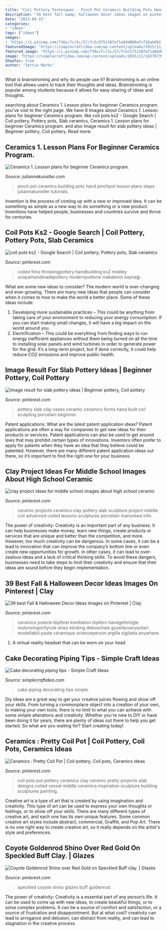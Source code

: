 ```yaml
---
title: "Coil Pottery Techniques - Pinch Pot Ceramics Building Pots Hand Pinchpot Lesson Plans Steps Juliannakunstler Tutorials"
description: "39 best fall &amp; halloween decor ideas images on pinterest"
date: "2023-04-15"
categories:
- "ideas"
tags: ["ideas"]
images:
- "https://i.pinimg.com/736x/fc/5c/57/fc5c575138faf1a0dd009afcf16ab092.jpg"
featuredImage: "https://simplecraftidea.com/wp-content/uploads/2015/11/10376739_1027420757315605_4220319144658017421_n10.jpg"
featured_image: "https://i.pinimg.com/736x/fc/5c/57/fc5c575138faf1a0dd009afcf16ab092.jpg"
image: "https://simplecraftidea.com/wp-content/uploads/2015/11/10376739_1027420757315605_4220319144658017421_n10.jpg"
ShowToc: true
author: "Jettie Marks"
---
```



What is brainstroming and why do people use it?
Brainstroming is an online tool that allows users to track their thoughts and ideas. Brainstroming is popular among students because it allows for easy sharing of ideas and thoughts.

	

		
searching about Ceramics 1. Lesson plans for beginner Ceramics program. you've visit to the right page. We have 8 Images about Ceramics 1. Lesson plans for beginner Ceramics program. like coil pots ks2 - Google Search | Coil pottery, Pottery pots, Slab ceramics, Ceramics 1. Lesson plans for beginner Ceramics program. and also Image result for slab pottery ideas | Beginner pottery, Coil pottery. Read more:
		
    
## Ceramics 1. Lesson Plans For Beginner Ceramics Program.

<img loading=lazy src="https://juliannakunstler.com/images_ceram/pinchpot/pinchpot6.jpg" onerror="this.onerror=null;this.src='https://tse2.mm.bing.net/th?id=OIP.npGw-ODz_ARByuWOaZFY7AHaHa&amp;pid=15.1';" alt="Ceramics 1. Lesson plans for beginner Ceramics program.">

_Source: juliannakunstler.com_

>pinch pot ceramics building pots hand pinchpot lesson plans steps juliannakunstler tutorials. 

	

Invention is the process of coming up with a new or improved idea. It can be something as simple as a new way to do something or a new product. Inventions have helped people, businesses and countries survive and thrive for centuries.

    
## Coil Pots Ks2 - Google Search | Coil Pottery, Pottery Pots, Slab Ceramics

<img loading=lazy src="https://i.pinimg.com/736x/c7/13/56/c713569c1f00b134c52434338346ca90.jpg" onerror="this.onerror=null;this.src='https://tse2.mm.bing.net/th?id=OIP.AxWiP2_YXJ4ndBZkb2LxrgHaJ4&amp;pid=15.1';" alt="coil pots ks2 - Google Search | Coil pottery, Pottery pots, Slab ceramics">

_Source: pinterest.com_

>coiled fimo throwingpottery handbuilding ks2 mobley uniquehandmadepottery modernpotterie makalenin kaynağı. 

	

What are some new ideas to consider?
The modern world is ever-changing and ever-growing. There are many new ideas that people can consider when it comes to how to make the world a better place. Some of these ideas include: 
1. Developing more sustainable practices – This could be anything from taking care of your environment to reducing your energy consumption. If you can start making small changes, it will have a big impact on the world around you. 
2. Electrification – This could be everything from finding ways to run energy inefficient appliances without them being turned on all the time to installing solar panels and wind turbines in order to generate power for the grid. It’s a long-term project, but if done correctly, it could help reduce CO2 emissions and improve public health. 

    
## Image Result For Slab Pottery Ideas | Beginner Pottery, Coil Pottery

<img loading=lazy src="https://i.pinimg.com/736x/c0/1f/93/c01f93f0d9df29a65c08e8a6bcca0792.jpg" onerror="this.onerror=null;this.src='https://tse2.mm.bing.net/th?id=OIP.BFYXBWZKuFdM1bhv-6J4RwHaLJ&amp;pid=15.1';" alt="Image result for slab pottery ideas | Beginner pottery, Coil pottery">

_Source: pinterest.com_

>pottery slab clay vases ceramic ceramics forms hand built coil sculpting porcelain beginner. 

	

Patent applications: What are the latest patent application ideas?
Patent applications are often a way for companies to get new ideas for their products or services. Patent applications can also be used to get around laws that may prohibit certain types of innovations. 
Inventors often prefer to apply for patents when they have an idea that they believe could be patented. However, there are many different patent application ideas out there, so it’s important to find the right one for your business.

    
## Clay Project Ideas For Middle School Images About High School Ceramic

<img loading=lazy src="https://i.pinimg.com/736x/83/3d/a5/833da58c1e646b313454f82829819db4.jpg" onerror="this.onerror=null;this.src='https://tse3.mm.bing.net/th?id=OIP.waMRnx0tZ5O1f5QIKb7ytQHaJ3&amp;pid=15.1';" alt="clay project ideas for middle school images about high school ceramic">

_Source: pinterest.com_

>ceramic projects ceramics clay pottery slab sculpture project middle coil advanced coiled lessons sculptures porcelain manurewa info. 

	

The power of creativity:
Creativity is an important part of any business. It can help businesses make money, learn new things, create products or services that are unique and better than the competition, and more. However, too much creativity can be dangerous. In some cases, it can be a lead to innovation that can improve the company’s bottom line or even create new opportunities for growth. In other cases, it can lead to over-zealous ideas and a lack of critical thinking skills. To avoid these dangers, businesses need to take steps to limit their creativity and ensure that their ideas are sound before they begin implementation.

    
## 39 Best Fall &amp; Halloween Decor Ideas Images On Pinterest | Clay

<img loading=lazy src="https://i.pinimg.com/736x/ec/f7/6b/ecf76b7b1148e22a7519b966eea3b7f4.jpg" onerror="this.onerror=null;this.src='https://tse1.mm.bing.net/th?id=OIP.mmPsuxTehuNaGkCN_mlNVQHaJ6&amp;pid=15.1';" alt="39 best Fall &amp; Halloween Decor Ideas images on Pinterest | Clay">

_Source: pinterest.com_

>ceramics poterie töpferei knetbeton töpfern handgefertigte restoremajorityrule dries sticking dekoschale guzelduvaryazilari modellabili paste céramique scienceperson argilla sigilatta anywhere. 

	

1. A virtual reality headset that can be worn on your head

    
## Cake Decorating Piping Tips - Simple Craft Ideas

<img loading=lazy src="https://simplecraftidea.com/wp-content/uploads/2015/11/10376739_1027420757315605_4220319144658017421_n10.jpg" onerror="this.onerror=null;this.src='https://tse2.mm.bing.net/th?id=OIP.xl8TWJeayYSc9a1ahxlrhgHaKu&amp;pid=15.1';" alt="Cake decorating piping tips - Simple Craft Ideas">

_Source: simplecraftidea.com_

>cake piping decorating tips simple. 

	

Diy ideas are a great way to get your creative juices flowing and show off your skills. From turning a commonplace object into a creation of your own, to making your own tools, there is no limit to what you can achieve with some simple alterations and creativity. Whether you're new to DIY or have been doing it for years, there are plenty of ideas out there to help you get started. So what are you waiting for? Start creating today!

    
## Ceramics : Pretty Coil Pot | Coil Pottery, Coil Pots, Ceramics Ideas

<img loading=lazy src="https://i.pinimg.com/736x/e0/cb/10/e0cb108bc93ce95f5b39fdd919ebbc1c--coil-pots-middle-school.jpg" onerror="this.onerror=null;this.src='https://tse1.mm.bing.net/th?id=OIP.krC0QTA2WGZfANNBPQLZEQHaJ4&amp;pid=15.1';" alt="Ceramics : Pretty Coil Pot | Coil pottery, Coil pots, Ceramics ideas">

_Source: pinterest.com_

>coil pots pot pottery ceramics clay ceramic pretty projects slab designs coiled vessel middle ceramica inspiration sculpture building sculptures painting. 

	

Creative art is a type of art that is created by using imagination and creativity. This type of art can be used to express your own thoughts or feelings, or to show off your skills. There are many different types of creative art, and each one has its own unique features. Some common creative art styles include abstract, commercial, Graffiti, and Pop Art. There is no one right way to create creative art, so it really depends on the artist's style and preferences.

    
## Coyote Goldenrod Shino Over Red Gold On Speckled Buff Clay. | Glazes

<img loading=lazy src="https://i.pinimg.com/736x/fc/5c/57/fc5c575138faf1a0dd009afcf16ab092.jpg" onerror="this.onerror=null;this.src='https://tse2.mm.bing.net/th?id=OIP.lcGTQ6ImG-cISljnzmkNvQHaJ4&amp;pid=15.1';" alt="Coyote Goldenrod Shino over Red Gold on Speckled Buff clay. | Glazes">

_Source: pinterest.com_

>speckled coyote shino glazes buff goldenrod. 

	

The power of creativity:
Creativity is a essential part of any person’s life. It can be used to come up with new ideas, to create beautiful things, or to solve complex problems. It can be a source of comfort and satisfaction, or a source of frustration and disappointment. But at what cost? creativity can lead to arrogance and delusion, can distract from reality, and can lead to stagnation in the creative process.

